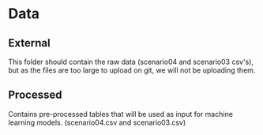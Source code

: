 # Data

## External

This folder should contain the raw data (scenario04 and scenario03 csv's), but as the files are too large to upload on git, we will not be uploading them.

## Processed

Contains pre-processed tables that will be used as input for machine learning models.
(scenario04.csv and scenario03.csv)
